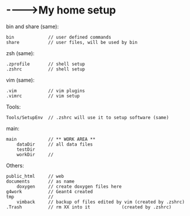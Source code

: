 
#   ---->My home setup

bin and share (same):

    bin             // user defined commands
    share           // user files, will be used by bin

zsh (same):

    .zprofile       // shell setup
    .zshrc          // shell setup

vim (same):

    .vim            // vim plugins
    .vimrc          // vim setup

Tools:

    Tools/SetupEnv  // .zshrc will use it to setup software (same)

main:

    main            // ** WORK AREA **
        dataDir     // all data files
        testDir
        workDir     // 

Others:

    public_html     // web
    documents       // as name
        doxygen     // create doxygen files here
    g4work          // Geant4 created
    tmp             // 
        vimback     // backup of files edited by vim (created by .zshrc)
    .Trash          // rm XX into it            (created by .zshrc)



